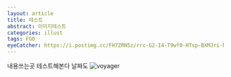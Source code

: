 ```yaml
---
layout: article
title: 테스트
abstract: 이미지테스트
categories: illust
tags: FGO
eyeCatcher: https://i.postimg.cc/FH7ZRN5z/rrc-G2-I4-T9wf0-HTsp-BXMJri-Nj0m-I.jpg
---
```


내용쓰는곳
테스트해본다
날짜도 
![voyager](https://image.ei8hts.us/static/media/HtFI9iHinp19swDeO2NSZvCt1Hg.jpg)

